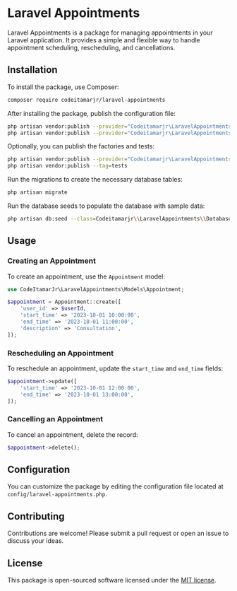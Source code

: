 # Laravel Appointments

Laravel Appointments is a package for managing appointments in your Laravel application. It provides a simple and flexible way to handle appointment scheduling, rescheduling, and cancellations.

## Installation

To install the package, use Composer:

```bash
composer require codeitamarjr/laravel-appointments
```

After installing the package, publish the configuration file:

```bash
php artisan vendor:publish --provider="Codeitamarjr\LaravelAppointments\LaravelAppointmentServiceProvider" --tag=config
php artisan vendor:publish --provider="Codeitamarjr\LaravelAppointments\LaravelAppointmentServiceProvider" --tag=migrations
```

Optionally, you can publish the factories and tests:

```bash
php artisan vendor:publish --provider="Codeitamarjr\LaravelAppointments\LaravelAppointmentServiceProvider" --tag=factories
php artisan vendor:publish --tag=tests
```

Run the migrations to create the necessary database tables:

```bash
php artisan migrate
```

Run the database seeds to populate the database with sample data:

```bash
php artisan db:seed --class=Codeitamarjr\\LaravelAppointments\\Database\\Seeders\\EventSeeder
```

## Usage

### Creating an Appointment

To create an appointment, use the `Appointment` model:

```php
use CodeItamarJr\LaravelAppointments\Models\Appointment;

$appointment = Appointment::create([
    'user_id' => $userId,
    'start_time' => '2023-10-01 10:00:00',
    'end_time' => '2023-10-01 11:00:00',
    'description' => 'Consultation',
]);
```

### Rescheduling an Appointment

To reschedule an appointment, update the `start_time` and `end_time` fields:

```php
$appointment->update([
    'start_time' => '2023-10-01 12:00:00',
    'end_time' => '2023-10-01 13:00:00',
]);
```

### Cancelling an Appointment

To cancel an appointment, delete the record:

```php
$appointment->delete();
```

## Configuration

You can customize the package by editing the configuration file located at `config/laravel-appointments.php`.

## Contributing

Contributions are welcome! Please submit a pull request or open an issue to discuss your ideas.

## License

This package is open-sourced software licensed under the [MIT license](LICENSE.md).
